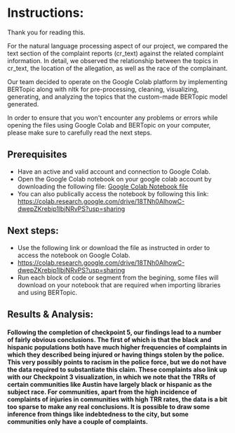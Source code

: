# Instructions:

Thank you for reading this.

For the natural language processing aspect of our project, we compared the text section of the complaint reports (cr_text) against the related complaint information. In detail, we observed the relationship between the topics in cr_text, the location of the allegation, as well as the race of the complainant.

Our team decided to operate on the Google Colab platform by implementing BERTopic along with nltk for pre-processing, cleaning, visualizing, generating, and analyzing the topics that the custom-made BERTopic model generated. 

In order to ensure that you won't encounter any problems or errors while opening the files using Google Colab and BERTopic on your computer, please make sure to
carefully read the next steps.

## Prerequisites
- Have an active and valid account and connection to Google Colab.
- Open the Google Colab notebook on your google colab account by downloading the following file: [Google Colab Notebook file](src/checkpoint_5.ipynb)
- You can also publically access the notebook by following this link: https://colab.research.google.com/drive/18TNh0AIhowC-dwepZKrebip1lbjNRvPS?usp=sharing

## Next steps:
- Use the following link or download the file as instructed in order to access the notebook on Google Colab.
- https://colab.research.google.com/drive/18TNh0AIhowC-dwepZKrebip1lbjNRvPS?usp=sharing
- Run each block of code or segment from the begining, some files will download on your notebook that are required when importing libraries and using BERTopic.

## Results & Analysis:
#### Following the completion of checkpoint 5, our findings lead to a number of fairly obvious conclusions. The first of which is that the black and hispanic populations both have much higher frequencies of complaints in which they described being injured or having things stolen by the police. This very possibly points to racism in the police force, but we do not have the data required to substantiate this claim. These complaints also link up with our Checkpoint 3 visualization, in which we note that the TRRs of certain communities like Austin have largely black or hispanic as the subject race. For communities, apart from the high incidence of complaints of injuries in communities with high TRR rates, the data is a bit too sparse to make any real conclusions. It is possible to draw some inference from things like indebtedness to the city, but some communities only have a couple of complaints.


